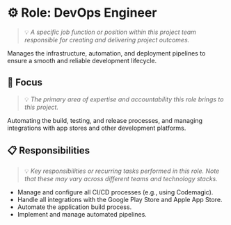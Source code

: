 # ⚙️ Role: DevOps Engineer
> 💡 *A specific job function or position within this project team responsible for creating and delivering project outcomes.*

Manages the infrastructure, automation, and deployment pipelines to ensure a smooth and reliable development lifecycle.

## 🎯 Focus
> 💡 *The primary area of expertise and accountability this role brings to this project.*

Automating the build, testing, and release processes, and managing integrations with app stores and other development platforms.

## 📋 Responsibilities
> 💡 *Key responsibilities or recurring tasks performed in this role. Note that these may vary across different teams and technology stacks.*

-   Manage and configure all CI/CD processes (e.g., using Codemagic).
-   Handle all integrations with the Google Play Store and Apple App Store.
-   Automate the application build process.
-   Implement and manage automated pipelines.
